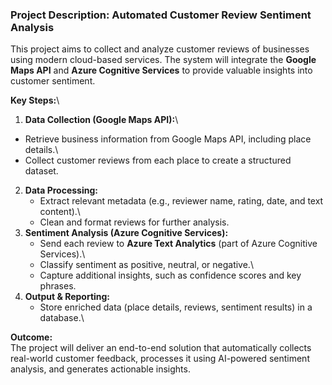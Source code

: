 ### Project Description: Automated Customer Review Sentiment Analysis

This project aims to collect and
analyze customer reviews of businesses using modern cloud-based
services. The system will integrate the **Google Maps API** and **Azure
Cognitive Services** to provide valuable insights into customer
sentiment.

**Key Steps:**\
1. **Data Collection (Google Maps API):**\
- Retrieve business information from Google Maps API, including place
details.\
- Collect customer reviews from each place to create a structured
dataset.

2.  **Data Processing:**
    -   Extract relevant metadata (e.g., reviewer name, rating, date,
        and text content).\
    -   Clean and format reviews for further analysis.
3.  **Sentiment Analysis (Azure Cognitive Services):**
    -   Send each review to **Azure Text Analytics** (part of Azure
        Cognitive Services).\
    -   Classify sentiment as positive, neutral, or negative.\
    -   Capture additional insights, such as confidence scores and key
        phrases.
4.  **Output & Reporting:**
    -   Store enriched data (place details, reviews, sentiment results)
        in a database.\


**Outcome:**\
The project will deliver an end-to-end solution that automatically
collects real-world customer feedback, processes it using AI-powered
sentiment analysis, and generates actionable insights.
